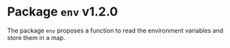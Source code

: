 # Package `env` v1.2.0

The package `env` proposes a function to read the environment variables and store them in a map.
